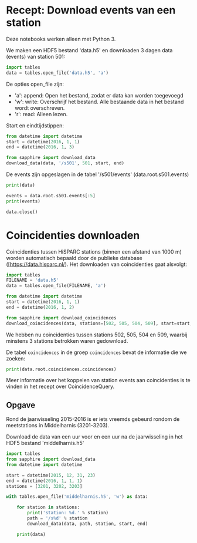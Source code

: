 # Recept: Download events van een station


Deze notebooks werken alleen met Python 3.

We maken een HDF5 bestand 'data.h5' en downloaden 3 dagen data (events) van
station 501:


```python
import tables
data = tables.open_file('data.h5', 'a')
```

De opties open_file zijn:
- 'a': append: Open het bestand, zodat er data kan worden toegevoegd
- 'w': write: Overschrijf het bestand. Alle bestaande data in het bestand wordt
overschreven.
- 'r': read: Alleen lezen.

Start en eindtijdstippen:


```python
from datetime import datetime
start = datetime(2016, 1, 1)
end = datetime(2016, 1, 3)
```


```python
from sapphire import download_data
download_data(data, '/s501', 501, start, end)
```

De events zijn opgeslagen in de tabel '/s501/events' (data.root.s501.events)


```python
print(data)
```


```python
events = data.root.s501.events[:5]
print(events)
```


```python
data.close()
```

# Coincidenties downloaden

Coincidenties tussen HiSPARC stations (binnen een afstand van 1000 m) worden
automatisch bepaald door de publieke database ([https://data.hisparc.nl/).
Het downloaden van coincidenties gaat alsvolgt:


```python
import tables
FILENAME = 'data.h5'
data = tables.open_file(FILENAME, 'a')
```


```python
from datetime import datetime
start = datetime(2016, 1, 1)
end = datetime(2016, 1, 2)
```


```python
from sapphire import download_coincidences
download_coincidences(data, stations=[502, 505, 504, 509], start=start, end=end, n=3)
```

We hebben nu coincidenties tussen stations 502, 505, 504 en 509, waarbij
minstens 3 stations betrokken waren gedownload.

De tabel `coincidences` in de groep `coincidences` bevat de informatie die we
zoeken:


```python
print(data.root.coincidences.coincidences)
```

Meer informatie over het koppelen van station events aan coincidenties is te
vinden in het recept over CoincidenceQuery.

## Opgave
Rond de jaarwisseling 2015-2016 is er iets vreemds gebeurd rondom de
meetstations in Middelharnis (3201-3203).

Download de data van een uur voor en een uur na de jaarwisseling in het HDF5
bestand 'middelharnis.h5'


```python
import tables
from sapphire import download_data
from datetime import datetime

start = datetime(2015, 12, 31, 23)
end = datetime(2016, 1, 1, 1)
stations = [3201, 3202, 3203]

with tables.open_file('middelharnis.h5', 'w') as data:

    for station in stations:
        print('station: %d.' % station)
        path = '/s%d' % station
        download_data(data, path, station, start, end)

    print(data)
```
